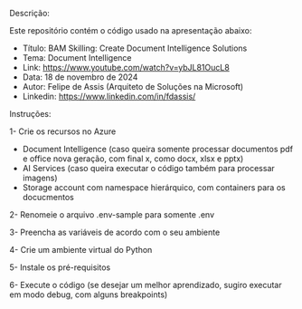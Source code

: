 Descrição:

Este repositório contém o código usado na apresentação abaixo:
- Título: BAM Skilling: Create Document Intelligence Solutions
- Tema: Document Intelligence
- Link: https://www.youtube.com/watch?v=ybJL81OucL8
- Data: 18 de novembro de 2024
- Autor: Felipe de Assis (Arquiteto de Soluções na Microsoft)
- Linkedin: https://www.linkedin.com/in/fdassis/

Instruções:

1- Crie os recursos no Azure 
  - Document Intelligence (caso queira somente processar documentos pdf e office nova geração, com final x, como docx, xlsx e pptx)
  - AI Services (caso queira executar o código também para processar imagens)
  - Storage account com namespace hierárquico, com containers para os docucmentos

    
2- Renomeie o arquivo .env-sample para somente .env

3- Preencha as variáveis de acordo com o seu ambiente

4- Crie um ambiente virtual do Python

5- Instale os pré-requisitos

6- Execute o código (se desejar um melhor aprendizado, sugiro executar em modo debug, com alguns breakpoints)

